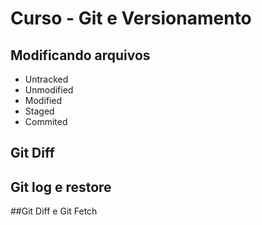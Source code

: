 # Curso - Git e Versionamento

## Modificando arquivos

- Untracked
- Unmodified
- Modified
- Staged
- Commited

## Git Diff

## Git log e restore

##Git Diff e Git Fetch

